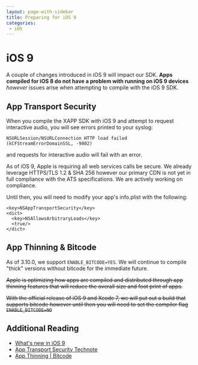 ```yaml
---
layout: page-with-sidebar
title: Preparing for iOS 9
categories:
 - iOS
---
```


# iOS 9

A couple of changes introduced in iOS 9 will impact our SDK.  **Apps compiled for iOS 8 do not have a problem with running on iOS 9 devices** _however_ issues arise when attempting to compile with the iOS 9 SDK.

## App Transport Security

When you compile the XAPP SDK with iOS 9 and attempt to request interactive audio, you will see errors printed to your syslog:

```
NSURLSession/NSURLConnection HTTP load failed (kCFStreamErrorDomainSSL, -9802)
```

and requests for interactive audio will fail with an error.  

As of iOS 9, Apple is requiring all web services calls be secure.  We already leverage HTTPS/TLS 1.2 & SHA 256 however our primary CDN is not yet in full compliance with the ATS specifications.  We are actively working on compliance.  

Until then, you will need to modify your app's info.plist with the following:

```
<key>NSAppTransportSecurity</key>
<dict>
  <key>NSAllowsArbitraryLoads</key>
  <true/>
</dict>
```

## App Thinning & Bitcode

As of 3.10.0, we support `ENABLE_BITCODE=YES`.  We will continue to compile "thick" versions without bitcode for the immediate future.  

~~Apple is optimizing how apps are compiled and distributed through app thinning features that will reduce the overall size and foot print of apps.~~  

~~With the official release of iOS 9 and Xcode 7, we will put out a build that supports bitcode however until then you will need to set the compiler flag `ENABLE_BITCODE=NO`~~

## Additional Reading

* [What's new in iOS 9](https://developer.apple.com/library/prerelease/ios/releasenotes/General/WhatsNewIniOS/Articles/iOS9.html)
* [App Transport Security Technote](https://developer.apple.com/library/prerelease/ios/technotes/App-Transport-Security-Technote/)
* [App Thinning | Bitcode](https://developer.apple.com/library/prerelease/watchos/documentation/IDEs/Conceptual/AppDistributionGuide/AppThinning/AppThinning.html#//apple_ref/doc/uid/TP40012582-CH35-SW2)
